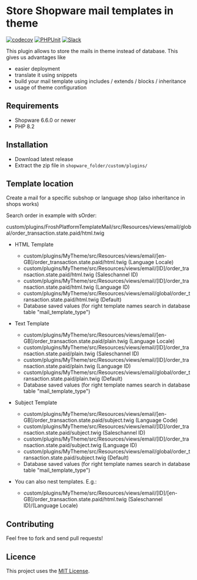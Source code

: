 # Store Shopware mail templates in theme

[![codecov](https://codecov.io/gh/FriendsOfShopware/FroshPlatformTemplateMail/branch/master/graph/badge.svg?token=HUPWYZ80YS)](https://codecov.io/gh/FriendsOfShopware/FroshPlatformTemplateMail)
[![PHPUnit](https://github.com/FriendsOfShopware/FroshPlatformTemplateMail/actions/workflows/unit.yml/badge.svg)](https://github.com/FriendsOfShopware/FroshPlatformTemplateMail/actions/workflows/unit.yml)
[![Slack](https://img.shields.io/badge/chat-on%20slack-%23ECB22E)](https://slack.shopware.com?utm_source=badge&utm_medium=badge&utm_campaign=pr-badge)

This plugin allows to store the mails in theme instead of database. This gives us advantages like

* easier deployment
* translate it using snippets
* build your mail template using includes / extends / blocks / inheritance
* usage of theme configuration


## Requirements

- Shopware 6.6.0 or newer
- PHP 8.2

## Installation

- Download latest release
- Extract the zip file in `shopware_folder/custom/plugins/`


## Template location

Create a mail for a specific subshop or language shop (also inheritance in shops works)

Search order in example with sOrder:

custom/plugins/FroshPlatformTemplateMail/src/Resources/views/email/global/order_transaction.state.paid/html.twig
* HTML Template
  * custom/plugins/MyTheme/src/Resources/views/email/[en-GB]/order_transaction.state.paid/html.twig (Language Locale)
  * custom/plugins/MyTheme/src/Resources/views/email/[ID]/order_transaction.state.paid/html.twig (Saleschannel ID)
  * custom/plugins/MyTheme/src/Resources/views/email/[ID]/order_transaction.state.paid/html.twig (Language ID)
  * custom/plugins/MyTheme/src/Resources/views/email/global/order_transaction.state.paid/html.twig (Default)
  * Database saved values (for right template names search in database table "mail_template_type")
* Text Template
  * custom/plugins/MyTheme/src/Resources/views/email/[en-GB]/order_transaction.state.paid/plain.twig (Language Locale)
  * custom/plugins/MyTheme/src/Resources/views/email/[ID]/order_transaction.state.paid/plain.twig (Saleschannel ID)
  * custom/plugins/MyTheme/src/Resources/views/email/[ID]/order_transaction.state.paid/plain.twig (Language ID)
  * custom/plugins/MyTheme/src/Resources/views/email/global/order_transaction.state.paid/plain.twig (Default)
  * Database saved values (for right template names search in database table "mail_template_type")
* Subject Template
  * custom/plugins/MyTheme/src/Resources/views/email/[en-GB]/order_transaction.state.paid/subject.twig (Language Code)
  * custom/plugins/MyTheme/src/Resources/views/email/[ID]/order_transaction.state.paid/subject.twig (Saleschannel ID)
  * custom/plugins/MyTheme/src/Resources/views/email/[ID]/order_transaction.state.paid/subject.twig (Language ID)
  * custom/plugins/MyTheme/src/Resources/views/email/global/order_transaction.state.paid/subject.twig (Default)
  * Database saved values (for right template names search in database table "mail_template_type")

* You can also nest templates. E.g.:
  * custom/plugins/MyTheme/src/Resources/views/email/[ID]/[en-GB]/order_transaction.state.paid/html.twig (Saleschannel ID)/(Language Locale)

## Contributing

Feel free to fork and send pull requests!


## Licence

This project uses the [MIT License](LICENCE.md).
